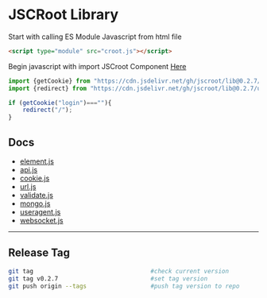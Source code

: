 # JSCRoot Library

Start with calling ES Module Javascript from html file
```html
<script type="module" src="croot.js"></script>
```
Begin javascript with import JSCroot Component [Here](https://www.jsdelivr.com/package/gh/jscroot/lib?tab=files)
```js
import {getCookie} from "https://cdn.jsdelivr.net/gh/jscroot/lib@0.2.7/cookie.js";
import {redirect} from "https://cdn.jsdelivr.net/gh/jscroot/lib@0.2.7/url.js";

if (getCookie("login")===""){
    redirect("/");
}
```

## Docs

* [element.js](./docs/element.md)
* [api.js](./docs/api.md)
* [cookie.js](./docs/cookie.md)
* [url.js](./docs/url.md)
* [validate.js](./docs/validate.md)
* [mongo.js](./docs/mongo.md)
* [useragent.js](./docs/useragent.md)
* [websocket.js](./docs/websocket.md)

---

## Release Tag
```sh
git tag                                 #check current version
git tag v0.2.7                          #set tag version
git push origin --tags                  #push tag version to repo
```